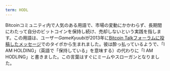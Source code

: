 ```yaml
---
term: HODL
---
```


Bitcoinコミュニティ内で人気のある用語で、市場の変動にかかわらず、長期間にわたって自分のビットコインを保持し続け、売却しないという実践を指します。この用語は、ユーザー*GameKyuubi*が2013年に[Bitcoin Talkフォーラムに投稿したメッセージ](https://bitcointalk.org/index.php?topic=375643.msg4022997#msg4022997)でのタイポから生まれました。彼は酔っ払っているようで、「I AM HOLDING」（英語で「保持している」を意味する）の代わりに「I AM HODLING」と書きました。この言葉はすぐにミームやスローガンとなりました。